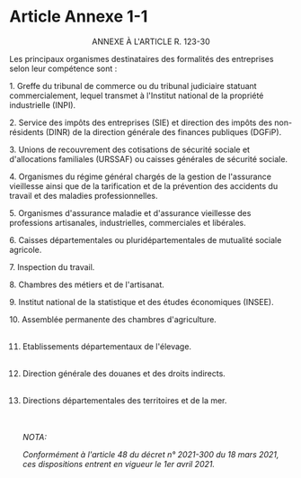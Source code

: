 # Article Annexe 1-1

<p align='center'>ANNEXE À L'ARTICLE R. 123-30</p><p>Les principaux organismes destinataires des formalités des entreprises selon leur compétence sont :</p><p>1. Greffe du tribunal de commerce ou du tribunal judiciaire statuant commercialement, lequel transmet à l'Institut national de la propriété industrielle (INPI).</p><p>2. Service des impôts des entreprises (SIE) et direction des impôts des non-résidents (DINR) de la direction générale des finances publiques (DGFiP).</p><p>3. Unions de recouvrement des cotisations de sécurité sociale et d'allocations familiales (URSSAF) ou caisses générales de sécurité sociale.</p><p>4. Organismes du régime général chargés de la gestion de l'assurance vieillesse ainsi que de la tarification et de la prévention des accidents du travail et des maladies professionnelles.</p><p>5. Organismes d'assurance maladie et d'assurance vieillesse des professions artisanales, industrielles, commerciales et libérales.</p><p>6. Caisses départementales ou pluridépartementales de mutualité sociale agricole.</p><p>7. Inspection du travail.</p><p>8. Chambres des métiers et de l'artisanat.</p><p>9. Institut national de la statistique et des études économiques (INSEE).</p><p>10. Assemblée permanente des chambres d'agriculture.<br/><br/>

11. Etablissements départementaux de l'élevage.<br/><br/>

12. Direction générale des douanes et des droits indirects.<br/><br/>

13. Directions départementales des territoires et de la mer.</p><br/><br/><i>NOTA:<p>Conformément à l'article 48 du décret n° 2021-300 du 18 mars 2021, ces dispositions entrent en vigueur le 1er avril 2021.</p></i>